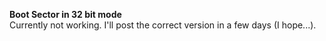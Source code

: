 <b>Boot Sector in 32 bit mode</b><br>
Currently not working. I'll post the correct version in a few days (I hope...).
